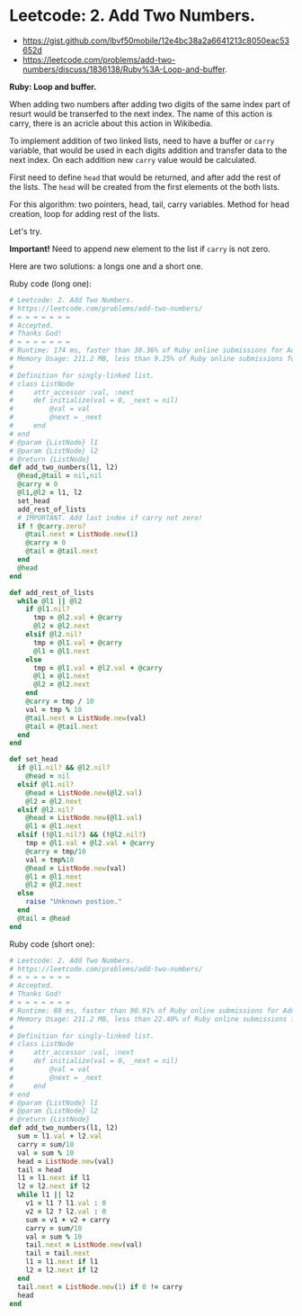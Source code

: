 # Leetcode: 2. Add Two Numbers.

- https://gist.github.com/lbvf50mobile/12e4bc38a2a6641213c8050eac53652d
- https://leetcode.com/problems/add-two-numbers/discuss/1836138/Ruby%3A-Loop-and-buffer.

**Ruby: Loop and buffer.**

When adding two numbers after adding two digits of the same index part of resurt would be transerfed to the next index. The name of this action is carry, there is an acricle about this action in Wikibedia. 

To implement addition of two linked lists, need to have a buffer or `carry` variable, that would be used in each digits addition and transfer data to the next index. On each addition new `carry` value would be calculated.

First need to define `head` that would be returned, and after add the rest of the lists. The `head` will be created from the first elements ot the both lists.

For this algorithm: two pointers, head, tail, carry variables. Method for head creation, loop for adding rest of the lists.

Let's try.

**Important!** Need to append new element to the list if `carry` is not zero.


Here are two solutions: a longs one and a short one.

Ruby code (long one):
```Ruby
# Leetcode: 2. Add Two Numbers.
# https://leetcode.com/problems/add-two-numbers/
# = = = = = = =
# Accepted.
# Thanks God!
# = = = = = = =
# Runtime: 174 ms, faster than 30.36% of Ruby online submissions for Add Two Numbers.
# Memory Usage: 211.2 MB, less than 9.25% of Ruby online submissions for Add Two Numbers.
#
# Definition for singly-linked list.
# class ListNode
#     attr_accessor :val, :next
#     def initialize(val = 0, _next = nil)
#         @val = val
#         @next = _next
#     end
# end
# @param {ListNode} l1
# @param {ListNode} l2
# @return {ListNode}
def add_two_numbers(l1, l2)
  @head,@tail = nil,nil
  @carry = 0
  @l1,@l2 = l1, l2
  set_head
  add_rest_of_lists
  # IMPORTANT. Add last index if carry not zero!
  if ! @carry.zero?
    @tail.next = ListNode.new(1)
    @carry = 0
    @tail = @tail.next
  end
  @head
end

def add_rest_of_lists
  while @l1 || @l2
    if @l1.nil?
      tmp = @l2.val + @carry
      @l2 = @l2.next
    elsif @l2.nil?
      tmp = @l1.val + @carry
      @l1 = @l1.next
    else
      tmp = @l1.val + @l2.val + @carry
      @l1 = @l1.next
      @l2 = @l2.next
    end
    @carry = tmp / 10
    val = tmp % 10
    @tail.next = ListNode.new(val)
    @tail = @tail.next
  end
end

def set_head
  if @l1.nil? && @l2.nil?
    @head = nil
  elsif @l1.nil?
    @head = ListNode.new(@l2.val)
    @l2 = @l2.next
  elsif @l2.nil?
    @head = ListNode.new(@l1.val)
    @l1 = @l1.next
  elsif (!@l1.nil?) && (!@l2.nil?)
    tmp = @l1.val + @l2.val + @carry
    @carry = tmp/10
    val = tmp%10
    @head = ListNode.new(val)
    @l1 = @l1.next
    @l2 = @l2.next
  else
    raise "Unknown postion."
  end
  @tail = @head
end

```

Ruby code (short one):
```Ruby
# Leetcode: 2. Add Two Numbers.
# https://leetcode.com/problems/add-two-numbers/
# = = = = = = =
# Accepted.
# Thanks God!
# = = = = = = =
# Runtime: 88 ms, faster than 90.91% of Ruby online submissions for Add Two Numbers.
# Memory Usage: 211.2 MB, less than 22.40% of Ruby online submissions for Add Two Numbers.
#
# Definition for singly-linked list.
# class ListNode
#     attr_accessor :val, :next
#     def initialize(val = 0, _next = nil)
#         @val = val
#         @next = _next
#     end
# end
# @param {ListNode} l1
# @param {ListNode} l2
# @return {ListNode}
def add_two_numbers(l1, l2)
  sum = l1.val + l2.val
  carry = sum/10
  val = sum % 10
  head = ListNode.new(val)
  tail = head
  l1 = l1.next if l1
  l2 = l2.next if l2
  while l1 || l2
    v1 = l1 ? l1.val : 0
    v2 = l2 ? l2.val : 0
    sum = v1 + v2 + carry
    carry = sum/10
    val = sum % 10
    tail.next = ListNode.new(val)
    tail = tail.next
    l1 = l1.next if l1
    l2 = l2.next if l2
  end
  tail.next = ListNode.new(1) if 0 != carry
  head
end
```
